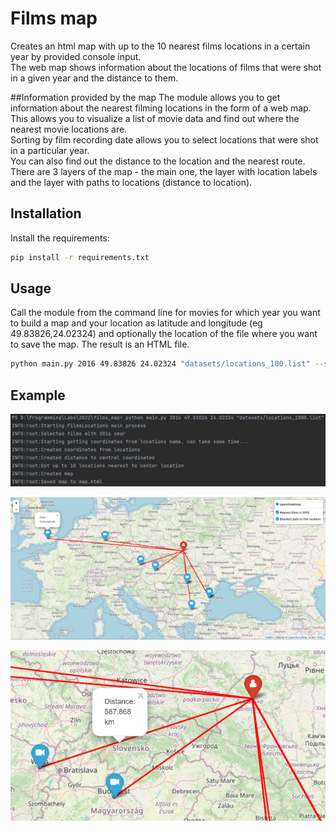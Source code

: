 # Films map

Creates an html map with up to the 10 nearest films locations in a certain year by provided console input.  
The web map shows information about the locations of films that were shot in a given year and the distance to them.

##Information provided by the map
The module allows you to get information about the nearest filming locations in the form of a web map.  
This allows you to visualize a list of movie data and find out where the nearest movie locations are.  
Sorting by film recording date allows you to select locations that were shot in a particular year.  
You can also find out the distance to the location and the nearest route.  
There are 3 layers of the map - the main one, the layer with location labels and the layer with paths to locations (distance to location).  

## Installation

Install the requirements:

```bash
pip install -r requirements.txt
```

## Usage

Call the module from the command line for movies for which year you want to build a map and your location as latitude and longitude (eg 49.83826,24.02324) and optionally the location of the file where you want to save the map. The result is an HTML file.

```bash
python main.py 2016 49.83826 24.02324 "datasets/locations_100.list" --save_map_to "map.html"
```

## Example
![images/img.png](images/img.png)

![images/img2.png](images/img2.png)

![images/img3.png](images/img3.png)